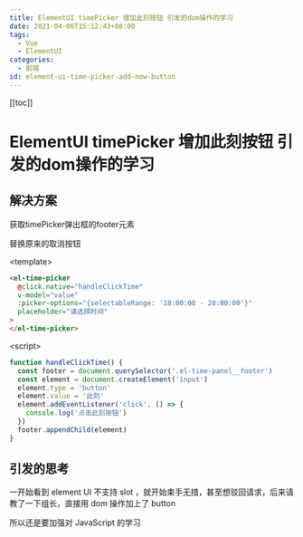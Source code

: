 ```yaml
---
title: ElementUI timePicker 增加此刻按钮 引发的dom操作的学习
date: 2021-04-06T15:12:43+08:00
tags:
  - Vue
  - ElementUI
categories:
  - 前端
id: element-ui-time-picker-add-now-button
---
```


[[toc]]

# ElementUI timePicker 增加此刻按钮 引发的dom操作的学习

## 解决方案

获取timePicker弹出框的footer元素

替换原来的取消按钮

\<template\>

```html
<el-time-picker
  @click.native="handleClickTime"
  v-model="value"
  :picker-options="{selectableRange: '18:00:00 - 20:00:00'}"
  placeholder="请选择时间"
>
</el-time-picker>
```

\<script\>

```javascript
function handleClickTime() {
  const footer = document.querySelector('.el-time-panel__footer')
  const element = document.createElement('input')
  element.type = 'button'
  element.value = '此刻'
  element.addEventListener('click', () => {
    console.log('点击此刻按钮')
  })
  footer.appendChild(element)
}
```

## 引发的思考

一开始看到 element UI 不支持 slot ，就开始束手无措，甚至想驳回请求，后来请教了一下组长，直接用 dom 操作加上了 button

所以还是要加强对 JavaScript 的学习
